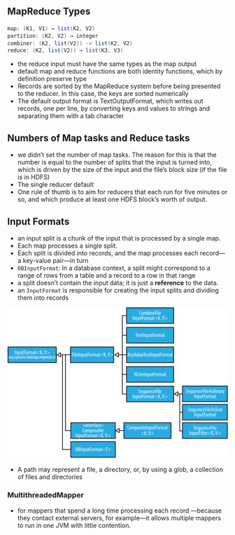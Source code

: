 
## MapReduce Types

```java
map: (K1, V1) → list(K2, V2)
partition: (K2, V2) → integer
combiner: (K2, list(V2)) -> list(K2, V2)
reduce: (K2, list(V2)) → list(K3, V3)
```
* the reduce input must have the same types as the map output
* default map and reduce functions are both identity functions, which by definition preserve type
* Records are sorted by the MapReduce system before being presented to the reducer. In this case, the keys are sorted numerically
* The default output format is TextOutputFormat, which writes out records, one per line, by converting keys and values to strings and separating them with a tab character


## Numbers of Map tasks and Reduce tasks

* we didn’t set the number of map tasks. The reason for this is that the number is equal to the number of splits that the input is turned into, which is driven by the size of the input and the file’s block size (if the file is in HDFS)
* The single reducer default 
* One rule of thumb is to aim for reducers that each run for five minutes or so, and which produce at least one HDFS block’s worth of output.


## Input Formats

* an input split is a chunk of the input that is processed by a single map.
* Each map processes a single split.
* Each split is divided into records, and the map processes each record—a key-value pair—in turn
* `DBInputFormat`: In a database context, a split might correspond to a range of rows from a table and a record to a row in that range
* a split doesn’t contain the input data; it is just a **reference** to the data.
* an `InputFormat` is responsible for creating the input splits and dividing them into records

![](.mr_types_images/inputformat_hierachy.png)

* A path may represent a file, a directory, or, by using a glob, a collection of files and directories

### MultithreadedMapper

* for mappers that spend a long time processing each record —because they contact external servers, for example—it allows multiple mappers to run in one JVM with little contention.